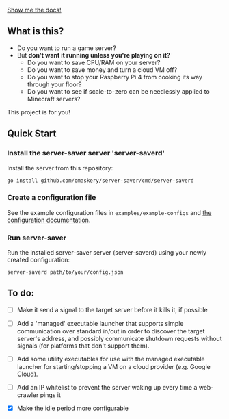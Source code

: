 [Show me the docs!](./docs)

## What is this?

* Do you want to run a game server?
* But **don't want it running unless you're playing on it?**
  * Do you want to save CPU/RAM on your server?
  * Do you want to save money and turn a cloud VM off?
  * Do you want to stop your Raspberry Pi 4 from cooking its way through your floor?
  * Do you want to see if scale-to-zero can be needlessly applied to Minecraft servers?
  
This project is for you!

## Quick Start

### Install the server-saver server 'server-saverd'

Install the server from this repository:

`go install github.com/omaskery/server-saver/cmd/server-saverd`

### Create a configuration file

See the example configuration files in `examples/example-configs` and
[the configuration documentation](./docs/configuration.md).

### Run server-saver

Run the installed server-saver server (server-saverd) using your newly created configuration:

`server-saverd path/to/your/config.json`

## To do:

- [ ] Make it send a signal to the target server before it kills it, if possible
- [ ] Add a 'managed' executable launcher that supports simple communication over standard in/out
      in order to discover the target server's address, and possibly communicate shutdown requests
      without signals (for platforms that don't support them).
- [ ] Add some utility executables for use with the managed executable launcher for starting/stopping
      a VM on a cloud provider (e.g. Google Cloud).
- [ ] Add an IP whitelist to prevent the server waking up every time a web-crawler pings it
- [x] Make the idle period more configurable
  